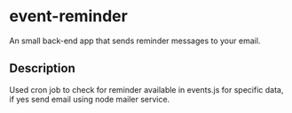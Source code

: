 # event-reminder

An small back-end app that sends reminder messages to your email.

## Description

Used cron job to check for reminder available in events.js for specific data, if yes send email using node mailer service.
